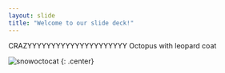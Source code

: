 ```yaml
---
layout: slide
title: "Welcome to our slide deck!"
---
```


CRAZYYYYYYYYYYYYYYYYYYYYY Octopus with leopard coat

![snowoctocat](https://octodex.github.com/images/snowoctocat.png)
{: .center}
